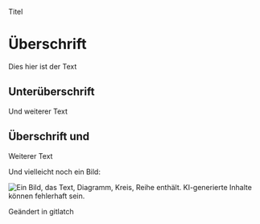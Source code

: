   <!-- /\* Font Definitions \*/ @font-face {font-family:"Cambria Math"; panose-1:2 4 5 3 5 4 6 3 2 4;} @font-face {font-family:Aptos;} @font-face {font-family:"Aptos Display";} /\* Style Definitions \*/ p.MsoNormal, li.MsoNormal, div.MsoNormal {margin-top:0cm; margin-right:0cm; margin-bottom:8.0pt; margin-left:0cm; line-height:115%; font-size:12.0pt; font-family:"Aptos",sans-serif;} h1 {mso-style-link:"Überschrift 1 Zchn"; margin-top:18.0pt; margin-right:0cm; margin-bottom:4.0pt; margin-left:0cm; line-height:115%; page-break-after:avoid; font-size:20.0pt; font-family:"Aptos Display",sans-serif; color:#0F4761; font-weight:normal;} h2 {mso-style-link:"Überschrift 2 Zchn"; margin-top:8.0pt; margin-right:0cm; margin-bottom:4.0pt; margin-left:0cm; line-height:115%; page-break-after:avoid; font-size:16.0pt; font-family:"Aptos Display",sans-serif; color:#0F4761; font-weight:normal;} p.MsoTitle, li.MsoTitle, div.MsoTitle {mso-style-link:"Titel Zchn"; margin-top:0cm; margin-right:0cm; margin-bottom:4.0pt; margin-left:0cm; font-size:28.0pt; font-family:"Aptos Display",sans-serif; letter-spacing:-.5pt;} p.MsoTitleCxSpFirst, li.MsoTitleCxSpFirst, div.MsoTitleCxSpFirst {mso-style-link:"Titel Zchn"; margin:0cm; font-size:28.0pt; font-family:"Aptos Display",sans-serif; letter-spacing:-.5pt;} p.MsoTitleCxSpMiddle, li.MsoTitleCxSpMiddle, div.MsoTitleCxSpMiddle {mso-style-link:"Titel Zchn"; margin:0cm; font-size:28.0pt; font-family:"Aptos Display",sans-serif; letter-spacing:-.5pt;} p.MsoTitleCxSpLast, li.MsoTitleCxSpLast, div.MsoTitleCxSpLast {mso-style-link:"Titel Zchn"; margin-top:0cm; margin-right:0cm; margin-bottom:4.0pt; margin-left:0cm; font-size:28.0pt; font-family:"Aptos Display",sans-serif; letter-spacing:-.5pt;} span.berschrift1Zchn {mso-style-name:"Überschrift 1 Zchn"; mso-style-link:"Überschrift 1"; font-family:"Aptos Display",sans-serif; color:#0F4761;} span.berschrift2Zchn {mso-style-name:"Überschrift 2 Zchn"; mso-style-link:"Überschrift 2"; font-family:"Aptos Display",sans-serif; color:#0F4761;} span.TitelZchn {mso-style-name:"Titel Zchn"; mso-style-link:Titel; font-family:"Aptos Display",sans-serif; letter-spacing:-.5pt;} .MsoChpDefault {font-family:"Aptos",sans-serif;} .MsoPapDefault {margin-bottom:8.0pt; line-height:115%;} @page WordSection1 {size:595.3pt 841.9pt; margin:72.0pt 72.0pt 72.0pt 72.0pt;} div.WordSection1 {page:WordSection1;} -->

Titel

Überschrift
===========

Dies hier ist der Text

Unterüberschrift
----------------

Und weiterer Text

Überschrift und
---------------

Weiterer Text

Und vielleicht noch ein Bild:

![Ein Bild, das Text, Diagramm, Kreis, Reihe enthält.
KI-generierte Inhalte können fehlerhaft sein.](~WRS%7b7C1441D1-B885-4860-9958-078311165B14%7d-Dateien/image001.png)

Geändert in gitlatch